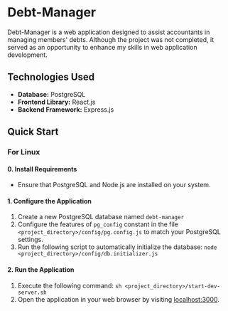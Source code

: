 # Debt-Manager

Debt-Manager is a web application designed to assist accountants in managing members' debts. Although the project was not completed, it served as an opportunity to enhance my skills in web application development.

## Technologies Used

- **Database:** PostgreSQL
- **Frontend Library:** React.js
- **Backend Framework:** Express.js

## Quick Start

### For Linux

#### 0. Install Requirements

- Ensure that PostgreSQL and Node.js are installed on your system.

#### 1. Configure the Application

1. Create a new PostgreSQL database named `debt-manager`
2. Configure the features of `pg_config` constant in the file `<project_directory>/config/pg.config.js` to match your PostgreSQL settings.
3. Run the following script to automatically initialize the database:
`node <project_directory>/config/db.initializer.js`

#### 2. Run the Application

1. Execute the following command:
`sh <project_directory>/start-dev-server.sh`
2. Open the application in your web browser by visiting [localhost:3000](http://localhost:3000).
